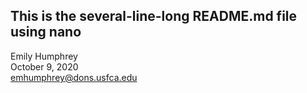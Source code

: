 ## This is the several-line-long README.md file using nano

Emily Humphrey  
October 9, 2020  
emhumphrey@dons.usfca.edu  


